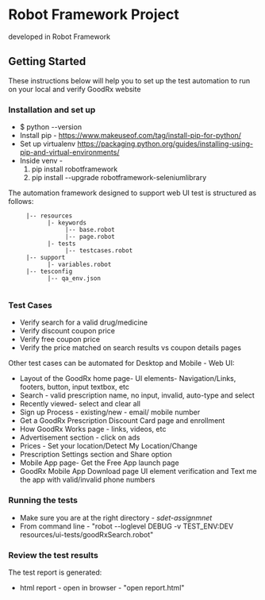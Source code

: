 # Robot Framework Project

developed in Robot Framework

## Getting Started
These instructions below will help you to set up the test automation to run on your local 
and verify GoodRx website

### Installation and set up
* $ python --version
* Install pip - https://www.makeuseof.com/tag/install-pip-for-python/
* Set up virtualenv https://packaging.python.org/guides/installing-using-pip-and-virtual-environments/
* Inside venv -
	1) pip install robotframework
	2) pip install --upgrade robotframework-seleniumlibrary


The automation framework designed to support web UI test is structured as follows:
```
     |-- resources
           |- keywords
                |-- base.robot
                |-- page.robot
           |- tests
                |-- testcases.robot
     |-- support
           |- variables.robot
     |-- tesconfig
           |-- qa_env.json
                 
```

### Test Cases
* Verify search for a valid drug/medicine 
* Verify discount coupon price
* Verify free coupon price
* Verify the price matched on search results vs coupon details pages

Other test cases can be automated for Desktop and Mobile - Web UI:
* Layout of the GoodRx home page- UI elements- Navigation/Links, footers, button, input textbox, etc
* Search -  valid prescription name, no input, invalid, auto-type and select
* Recently viewed- select and clear all
* Sign up Process - existing/new - email/ mobile number
* Get a GoodRx Prescription Discount Card page and enrollment
* How GoodRx Works page - links, videos, etc
* Advertisement section - click on ads
* Prices - Set your location/Detect My Location/Change
* Prescription Settings section and Share option
* Mobile App page- Get the Free App launch page
* GoodRx Mobile App Download page UI element verification and Text me the app with valid/invalid phone numbers


### Running the tests

* Make sure you are at the right directory - *sdet-assignmnet*
* From command line -  "robot --loglevel DEBUG -v TEST_ENV:DEV resources/ui-tests/goodRxSearch.robot"

### Review the test results
 
 The test report is generated:
 * html report - open in browser - "open report.html"



